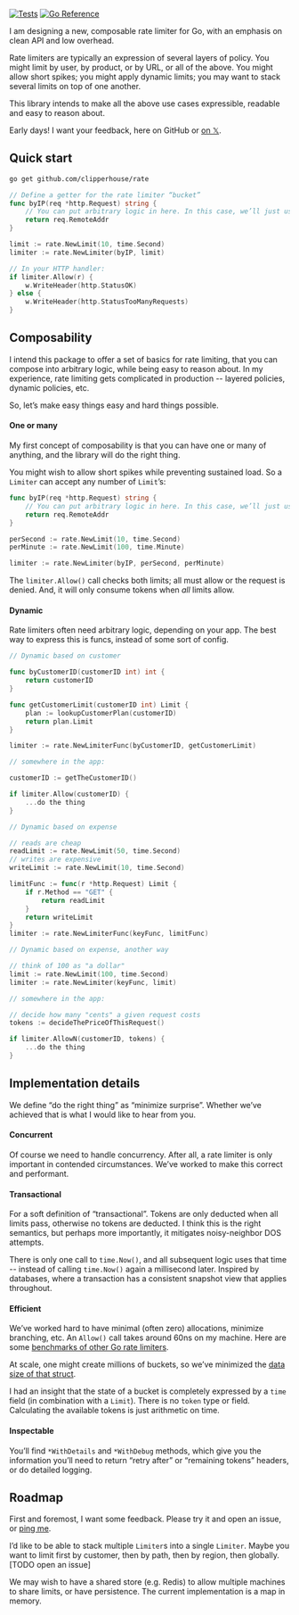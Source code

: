 [![Tests](https://github.com/clipperhouse/rate/actions/workflows/tests.yml/badge.svg)](https://github.com/clipperhouse/rate/actions/workflows/tests.yml) [![Go Reference](https://pkg.go.dev/badge/github.com/clipperhouse/rate.svg)](https://pkg.go.dev/github.com/clipperhouse/rate)

I am designing a new, composable rate limiter for Go, with an emphasis on clean API and low overhead.

Rate limiters are typically an expression of several layers of policy. You might limit by user, by product, or by URL, or all of the above. You might allow short spikes; you might apply dynamic limits; you may want to stack several limits on top of one another.

This library intends to make all the above use cases expressible, readable and easy to reason about.

Early days! I want your feedback, here on GitHub or [on 𝕏](https://x.com/clipperhouse).

## Quick start

```bash
go get github.com/clipperhouse/rate
```

```go
// Define a getter for the rate limiter “bucket”
func byIP(req *http.Request) string {
    // You can put arbitrary logic in here. In this case, we’ll just use IP address.
    return req.RemoteAddr
}

limit := rate.NewLimit(10, time.Second)
limiter := rate.NewLimiter(byIP, limit)

// In your HTTP handler:
if limiter.Allow(r) {
    w.WriteHeader(http.StatusOK)
} else {
    w.WriteHeader(http.StatusTooManyRequests)
}
```

## Composability

I intend this package to offer a set of basics for rate limiting, that you can compose into
arbitrary logic, while being easy to reason about. In my experience, rate limiting gets complicated
in production -- layered policies, dynamic policies, etc.

So, let’s make easy things easy and hard things possible.

#### One or many

My first concept of composability is that you can have one or many of anything, and
the library will do the right thing.

You might wish to allow short spikes while preventing sustained load. So a `Limiter`
can accept any number of `Limit`’s:

```go
func byIP(req *http.Request) string {
    // You can put arbitrary logic in here. In this case, we’ll just use IP address.
    return req.RemoteAddr
}

perSecond := rate.NewLimit(10, time.Second)
perMinute := rate.NewLimit(100, time.Minute)

limiter := rate.NewLimiter(byIP, perSecond, perMinute)
```

The `limiter.Allow()` call checks both limits; all must allow or the request is denied.
And, it will only consume tokens when _all_ limits allow.

#### Dynamic

Rate limiters often need arbitrary logic, depending on your app. The best way to express
this is funcs, instead of some sort of config.

```go
// Dynamic based on customer

func byCustomerID(customerID int) int {
    return customerID
}

func getCustomerLimit(customerID int) Limit {
    plan := lookupCustomerPlan(customerID)
    return plan.Limit
}

limiter := rate.NewLimiterFunc(byCustomerID, getCustomerLimit)

// somewhere in the app:

customerID := getTheCustomerID()

if limiter.Allow(customerID) {
    ...do the thing
}
```

```go
// Dynamic based on expense

// reads are cheap
readLimit := rate.NewLimit(50, time.Second)
// writes are expensive
writeLimit := rate.NewLimit(10, time.Second)

limitFunc := func(r *http.Request) Limit {
    if r.Method == "GET" {
        return readLimit
    }
    return writeLimit
}
limiter := rate.NewLimiterFunc(keyFunc, limitFunc)
```


```go
// Dynamic based on expense, another way

// think of 100 as "a dollar"
limit := rate.NewLimit(100, time.Second)
limiter := rate.NewLimiter(keyFunc, limit)

// somewhere in the app:

// decide how many "cents" a given request costs
tokens := decideThePriceOfThisRequest()

if limiter.AllowN(customerID, tokens) {
    ...do the thing
}
```

## Implementation details

We define “do the right thing” as “minimize surprise”. Whether we’ve achieved
that is what I would like to hear from you.

#### Concurrent

Of course we need to handle concurrency. After all, a rate limiter is
only important in contended circumstances. We’ve worked to make this correct
and performant.

#### Transactional

For a soft definition of “transactional”. Tokens are only deducted when all
limits pass, otherwise no tokens are deducted. I think this is the right semantics,
but perhaps more importantly, it mitigates noisy-neighbor DOS attempts.

There is only one call to `time.Now()`, and all subsequent logic uses that time
-- instead of calling `time.Now()` again a millisecond later. Inspired by databases,
where a transaction has a consistent snapshot view that applies throughout.

#### Efficient

We’ve worked hard to have minimal (often zero) allocations, minimize branching,
etc. An `Allow()` call takes around 60ns on my machine. Here are some [benchmarks
of other Go rate limiters](https://github.com/sethvargo/go-limiter#speed-and-performance).

At scale, one might create millions of buckets, so we’ve minimized the [data
size of that struct](https://github.com/clipperhouse/rate/blob/main/bucket.go).

I had an insight that the state of a bucket is completely expressed by a `time` field
(in combination with a `Limit`). There is no `token` type or field.
Calculating the available tokens is just arithmetic on time.

#### Inspectable

You’ll find `*WithDetails` and `*WithDebug` methods, which give you the information
you’ll need to return “retry after” or “remaining tokens” headers, or do
detailed logging.

## Roadmap

First and foremost, I want some feedback. Please try it and open an issue, or [ping me](https://x.com/clipperhouse).

I’d like to be able to stack multiple `Limiter`s into a single `Limiter`.
Maybe you want to limit first by customer, then by path, then by region,
then globally. [TODO open an issue]

We may wish to have a shared store (e.g. Redis) to allow multiple machines to share limits,
or have persistence. The current implementation is a map in memory.
